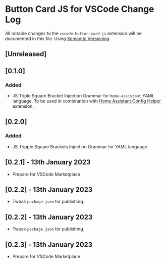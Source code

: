 # Button Card JS for VSCode Change Log

All notable changes to the `vscode-button-card-js` extension will be documented in this file. Using [Semantic Versioning](https://semver.org/).

## [Unreleased]

## [0.1.0]

### Added

- JS Triple Square Bracket Injection Grammar for `home-assistant` YAML language. To be used in combination with [Home Assistant Config Helper](https://github.com/keesschollaart81/vscode-home-assistant) extension.

## [0.2.0]

### Added

- JS Tripple Square Brackets Injection Grammar for YAML language.

## [0.2.1] - 13th January 2023

- Prepare for VSCode Marketplace

## [0.2.2] - 13th January 2023

- Tweak `package.json` for publishing.

## [0.2.2] - 13th January 2023

- Tweak `package.json` for publishing.

## [0.2.3] - 13th January 2023

- Prepare for VSCode Marketplace

